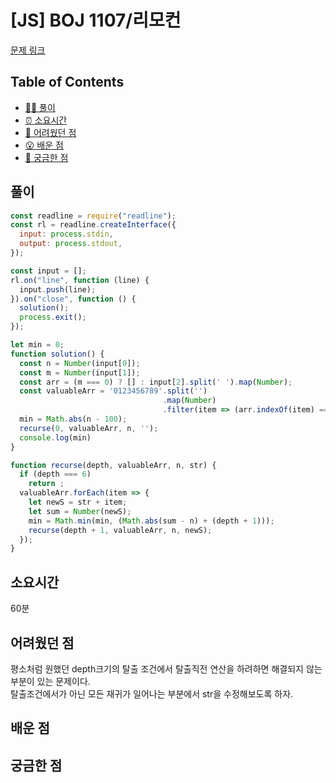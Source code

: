 # [JS] BOJ 1107/리모컨

[문제 링크](https://www.acmicpc.net/problem/1107)

<!-- 제목으로 다음과 같은 내용으로 작성해주세요 ! -->
<!-- 📕 백준 : BOJ 문제번호/문제제목 e.g. BOJ 2577/숫자의 개수 -->
<!-- 📗 프로그래머스 : PRO 문제번호/문제제목 e.g. PRO 120812/최빈값 구하기 -->
<!-- 백준허브를 사용하시면 프로그래머스의 문제번호도 확인하실 수 있습니다 -->

## Table of Contents

- [✍🏻 풀이](#풀이)
- [⏰ 소요시간](#소요시간)
- [🫠 어려웠던 점](#어려웠던-점)
- [😮 배운 점](#배운-점)
- [🤔 궁금한 점](#궁금한-점)

## 풀이

<!-- ```옆에 사용하는 언어를 기입하세요 e.g. javascript, python -->

```javascript
const readline = require("readline");
const rl = readline.createInterface({
  input: process.stdin,
  output: process.stdout,
});

const input = [];
rl.on("line", function (line) {
  input.push(line);
}).on("close", function () {
  solution();
  process.exit();
});

let min = 0;
function solution() {
  const n = Number(input[0]);
  const m = Number(input[1]);
  const arr = (m === 0) ? [] : input[2].split(' ').map(Number);
  const valuableArr = '0123456789'.split('')
                                  .map(Number)
                                  .filter(item => (arr.indexOf(item) === -1));
  min = Math.abs(n - 100);
  recurse(0, valuableArr, n, '');
  console.log(min)
}

function recurse(depth, valuableArr, n, str) {
  if (depth === 6)
    return ;
  valuableArr.forEach(item => {
    let newS = str + item;
    let sum = Number(newS);
    min = Math.min(min, (Math.abs(sum - n) + (depth + 1)));
    recurse(depth + 1, valuableArr, n, newS);
  });
}
```

## 소요시간

60분

## 어려웠던 점

평소처럼 원했던 depth크기의 탈출 조건에서 탈출직전 연산을 하려하면 해결되지 않는 부분이 있는 문제이다.  
탈출조건에서가 아닌 모든 재귀가 일어나는 부분에서 str을 수정해보도록 하자.

## 배운 점

## 궁금한 점
